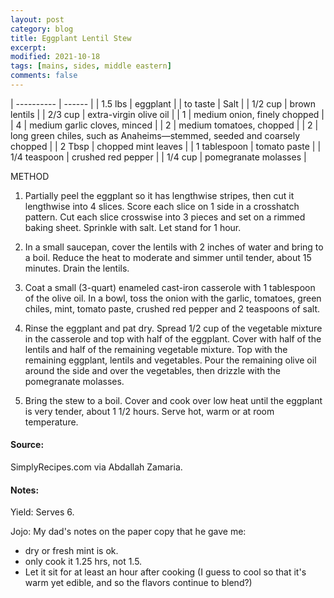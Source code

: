 ```yaml
---
layout: post
category: blog
title: Eggplant Lentil Stew
excerpt:
modified: 2021-10-18
tags: [mains, sides, middle eastern]
comments: false
---
```



| ---------- | ------ |
| 1.5 lbs | eggplant |
| to taste | Salt |
| 1/2 cup | brown lentils |
| 2/3 cup | extra-virgin olive oil |
| 1 | medium onion, finely chopped |
| 4 | medium garlic cloves, minced |
| 2 | medium tomatoes, chopped |
| 2 | long green chiles, such as Anaheims—stemmed, seeded and coarsely chopped |
| 2 Tbsp | chopped mint leaves |
| 1 tablespoon | tomato paste |
| 1/4 teaspoon | crushed red pepper |
| 1/4 cup | pomegranate molasses |


METHOD
1. Partially peel the eggplant so it has lengthwise stripes, then cut it lengthwise into 4 slices. Score each slice on 1 side in a crosshatch pattern. Cut each slice crosswise into 3 pieces and set on a rimmed baking sheet. Sprinkle with salt. Let stand for 1 hour.

2. In a small saucepan, cover the lentils with 2 inches of water and bring to a boil. Reduce the heat to moderate and simmer until tender, about 15 minutes. Drain the lentils.

3. Coat a small (3-quart) enameled cast-iron casserole with 1 tablespoon of the olive oil. In a bowl, toss the onion with the garlic, tomatoes, green chiles, mint, tomato paste, crushed red pepper and 2 teaspoons of salt.

4. Rinse the eggplant and pat dry. Spread 1/2 cup of the vegetable mixture in the casserole and top with half of the eggplant. Cover with half of the lentils and half of the remaining vegetable mixture. Top with the remaining eggplant, lentils and vegetables. Pour the remaining olive oil around the side and over the vegetables, then drizzle with the pomegranate molasses.

5. Bring the stew to a boil. Cover and cook over low heat until the eggplant is very tender, about 1 1/2 hours. Serve hot, warm or at room temperature.


#### Source:
SimplyRecipes.com via Abdallah Zamaria.

#### Notes:
Yield: Serves 6.

Jojo: My dad's notes on the paper copy that he gave me:
- dry or fresh mint is ok. 
- only cook it 1.25 hrs, not 1.5. 
- Let it sit for at least an hour after cooking (I guess to cool so that it's warm yet edible, and so the flavors continue to blend?)

